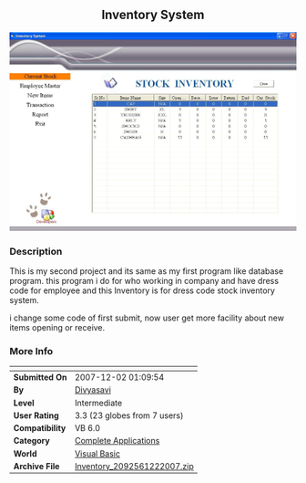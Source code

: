 ﻿<div align="center">

## Inventory System

<img src="PIC200772924365134.JPG">
</div>

### Description

This is my second project and its same as my first program like database program. this program i do for who working in company and have dress code for employee and this Inventory is for dress code stock inventory system.

i change some code of first submit, now user get more facility about new items opening or receive.
 
### More Info
 


<span>             |<span>
---                |---
**Submitted On**   |2007-12-02 01:09:54
**By**             |[Divyasavi](https://github.com/Planet-Source-Code/PSCIndex/blob/master/ByAuthor/divyasavi.md)
**Level**          |Intermediate
**User Rating**    |3.3 (23 globes from 7 users)
**Compatibility**  |VB 6\.0
**Category**       |[Complete Applications](https://github.com/Planet-Source-Code/PSCIndex/blob/master/ByCategory/complete-applications__1-27.md)
**World**          |[Visual Basic](https://github.com/Planet-Source-Code/PSCIndex/blob/master/ByWorld/visual-basic.md)
**Archive File**   |[Inventory\_2092561222007\.zip](https://github.com/Planet-Source-Code/divyasavi-inventory-system__1-69069/archive/master.zip)








